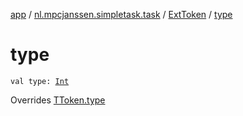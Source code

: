 [app](../../index.md) / [nl.mpcjanssen.simpletask.task](../index.md) / [ExtToken](index.md) / [type](.)

# type

`val type: `[`Int`](https://kotlinlang.org/api/latest/jvm/stdlib/kotlin/-int/index.html)

Overrides [TToken.type](../-t-token/type.md)

